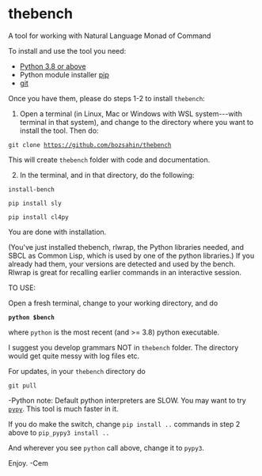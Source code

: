 # thebench
A tool for working with Natural Language Monad of Command


To install and use the tool you need:

- <a href="https://www.python.org/">Python 3.8  or above</a>
- Python module installer <a href="https://pypi.org/project/pip/">pip</a>
- <a href="https://git-scm.com/downloads">git</a>

Once you have them, please do steps 1-2 to install <code>thebench</code>:

1.  Open a terminal (in Linux, Mac or Windows with WSL system---with terminal in that system), 
   and change to the directory where you want to install the tool. Then do:

   <code>git clone https://github.com/bozsahin/thebench</code>

   This will create <code>thebench</code> folder with code and documentation.

2.  In the terminal, and in that directory, do  the following:

   <code>install-bench</code>

   <code>pip install sly</code>

   <code>pip install cl4py</code>

You are done with installation. 

(You've just installed thebench, rlwrap, the Python libraries needed, and SBCL as Common Lisp, which is used by one of the python libraries.) If you already had them, your versions are detected and used by the bench. Rlwrap is great for recalling
earlier commands in an interactive session.

TO USE:

Open a fresh terminal, change to your working directory, and do

   <code><b>python $bench</b></code>

where <code>python</code> is the most recent (and >= 3.8) python executable.


I suggest you develop grammars NOT in <code>thebench</code> folder.  The directory would get quite messy with log files etc.

For updates, in your <code>thebench</code> directory do

   <code>git pull</code>


-Python note: Default python interpreters are SLOW. You may want to try <code><a href="https://pypy.org">pypy</a></code>.
This tool is much faster in it.
 
If you do make the switch, change <code>pip install ..</code> commands in step 2 above
to <code>pip_pypy3 install ..</code>


  And wherever you see <code>python</code> call above, change it to <code>pypy3</code>.

Enjoy.
-Cem
